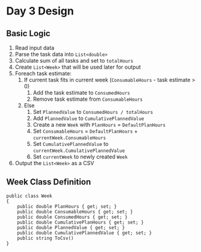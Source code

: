 # Day 3 Design

## Basic Logic

1. Read input data
1. Parse the task data into `List<double>`
1. Calculate sum of all tasks and set to `totalHours`
1. Create `List<Week>` that will be used later for output
1. Foreach task estimate:
    1. If current task fits in current week (`ConsumableHours` - task estimate > 0)
        1. Add the task estimate to `ConsumedHours`
        1. Remove task estimate from `ConsumableHours`
    1. Else
        1. Set `PlannedValue` to `ConsumedHours / totalHours`
        1. Add `PlannedValue` to `CumulativePlannedValue`
        1. Create a new `Week` with `PlanHours` = `DefaultPlanHours`
        1. Set `ConsumableHours` = `DefaultPlanHours` + `currentWeek.ConsumableHours`
        1. Set `CumulativePlannedValue` to `currentWeek.CumulativePlannedValue`
        1. Set `currentWeek` to newly created `Week`
1. Output the `List<Week>` as a CSV


## Week Class Definition

```
public class Week
{
    public double PlanHours { get; set; }
    public double ConsumableHours { get; set; }
    public double ConsumedHours { get; set; }
    public double CumulativePlanHours { get; set; }
    public double PlannedValue { get; set; }
    public double CumulativePlannedValue { get; set; }
    public string ToCsv()
}
```
